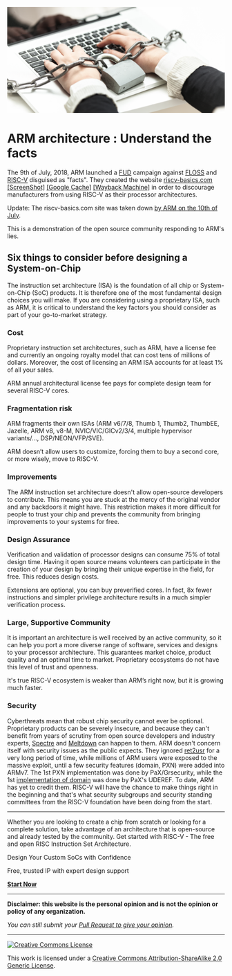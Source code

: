 ![Proprietary Software](/assets/images/chained.png)

# ARM architecture : Understand the facts

The 9th of July, 2018, ARM launched a [FUD](https://en.wikipedia.org/wiki/Fear,_uncertainty_and_doubt) campaign against [FLOSS](https://en.wikipedia.org/wiki/Free_and_open-source_software#FLOSS) and [RISC-V](https://en.wikipedia.org/wiki/RISC-V) disguised as "facts". They created the website [riscv-basics.com](https://riscv-basics.com/) [\[ScreenShot\]](/assets/images/riscv-basics.com-screenshot.jpg) [\[Google Cache\]](https://webcache.googleusercontent.com/search?q=cache:https://riscv-basics.com/) [\[Wayback Machine\]](https://web.archive.org/web/20180708231736/https://riscv-basics.com/) in order to discourage manufacturers from using RISC-V as their processor architectures.

Update: The riscv-basics.com site was taken down [by ARM on the 10th of July](https://www.theregister.co.uk/2018/07/10/arm_riscv_website/).

This is a demonstration of the open source community responding to ARM's lies.

## Six things to consider before designing a System-on-Chip

The instruction set architecture (ISA) is the foundation of all chip or System-on-Chip (SoC) products. It is therefore one of the most fundamental design choices you will make. If you are considering using a proprietary ISA, such as ARM, it is critical to understand the key factors you should consider as part of your go-to-market strategy.

### Cost

Proprietary instruction set architectures, such as ARM, have a license fee and currently an ongoing royalty model that can cost tens of millions of dollars. Moreover, the cost of licensing an ARM ISA accounts for at least 1% of all your sales.

ARM annual architectural license fee pays for complete design team for several RISC-V cores.

### Fragmentation risk

ARM fragments their own ISAs (ARM v6/7/8, Thumb 1, Thumb2, ThumbEE, Jazelle, ARM v8, v8-M, NVIC/VIC/GICv2/3/4, multiple hypervisor variants/..., DSP/NEON/VFP/SVE). 

ARM doesn’t allow users to customize, forcing them to buy a second core, or more wisely, move to RISC-V.

### Improvements

The ARM instruction set architecture doesn't allow open-source developers to contribute. This means you are stuck at the mercy of the original vendor and any backdoors it might have. This restriction makes it more difficult for people to trust your chip and prevents the community from bringing improvements to your systems for free.

### Design Assurance

Verification and validation of processor designs can consume 75% of total design time. Having it open source means volunteers can participate in the creation of your design by bringing their unique expertise in the field, for free. This reduces design costs.

Extensions are optional, you can buy preverified cores. In fact, 8x fewer instructions and simpler privilege architecture results in a much simpler verification process.

### Large, Supportive Community

It is important an architecture is well received by an active community, so it can help you port a more diverse range of software, services and designs to your processor architecture. This guarantees market choice, product quality and an optimal time to market. Proprietary ecosystems do not have this level of trust and openness.

It's true RISC-V ecosystem is weaker than ARM’s right now, but it is growing much faster.

### Security

Cyberthreats mean that robust chip security cannot ever be optional. Proprietary products can be severely insecure, and because they can't benefit from years of scrutiny from open source developers and industry experts, [Spectre](https://en.wikipedia.org/wiki/Spectre_(security_vulnerability)) and [Meltdown](https://en.wikipedia.org/wiki/Meltdown_(security_vulnerability)) can happen to them. ARM doesn't concern itself with security issues as the public expects. They ignored [ret2usr](https://github.com/hardenedlinux/grsecurity-101-tutorials/blob/master/kernel_mitigation.md#ret2usr-protection) for a very long period of time, while millions of ARM users were exposed to the massive exploit, until a few security features (domain, PXN) were added into ARMv7. The 1st PXN implementation was done by PaX/Grsecurity, while the 1st [implementation of domain](https://grsecurity.net/recent_arm_security_improvements.php) was done by PaX's UDEREF. To date, ARM has yet to credit them. RISC-V will have the chance to make things right in the beginning and that's what security subgroups and security standing committees from the RISC-V foundation have been doing from the start.

---

Whether you are looking to create a chip from scratch or looking for a complete solution, take advantage of an architecture that is open-source and already tested by the community. Get started with RISC-V - The free and open RISC Instruction Set Architecture.

Design Your Custom SoCs with Confidence

Free, trusted IP with expert design support

[**Start Now**](https://riscv.org/risc-v-foundation/)

---

**Disclaimer: this website is the personal opinion and is not the opinion or policy of any organization.**

*You can still submit your [Pull Request to give your opinion](https://github.com/arm-facts/arm-basics.com/pulls).*

---

[![Creative Commons License](https://i.creativecommons.org/l/by-sa/2.0/88x31.png)](http://creativecommons.org/licenses/by-sa/2.0/)

This work is licensed under a [Creative Commons Attribution-ShareAlike 2.0 Generic License](http://creativecommons.org/licenses/by-sa/2.0/).
